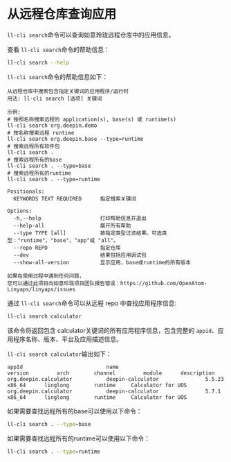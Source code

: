 <!--
SPDX-FileCopyrightText: 2023 UnionTech Software Technology Co., Ltd.

SPDX-License-Identifier: LGPL-3.0-or-later
-->

# 从远程仓库查询应用

`ll-cli search`命令可以查询如意玲珑远程仓库中的应用信息。

查看 `ll-cli search`命令的帮助信息：

```bash
ll-cli search --help
```

`ll-cli search`命令的帮助信息如下：

```text
从远程仓库中搜索包含指定关键词的应用程序/运行时
用法: ll-cli search [选项] 关键词

示例:
# 按照名称搜索远程的 application(s), base(s) 或 runtime(s)
ll-cli search org.deepin.demo
# 按名称搜索远程 runtime
ll-cli search org.deepin.base --type=runtime
# 搜索远程所有软件包
ll-cli search .
# 搜索远程所有的base
ll-cli search . --type=base
# 搜索远程所有的runtime
ll-cli search . --type=runtime

Positionals:
  KEYWORDS TEXT REQUIRED      指定搜索关键词

Options:
  -h,--help                   打印帮助信息并退出
  --help-all                  展开所有帮助
  --type TYPE [all]           按指定类型过滤结果。可选类型："runtime"、"base"、"app"或 "all"。
  --repo REPO                 指定仓库
  --dev                       结果包括应用调试包
  --show-all-version          显示应用，base或runtime的所有版本

如果在使用过程中遇到任何问题，
您可以通过此项目向如意玲珑项目团队报告错误：https://github.com/OpenAtom-Linyaps/linyaps/issues
```

通过 `ll-cli search`命令可以从远程 repo 中查找应用程序信息:

```bash
ll-cli search calculator
```

该命令将返回包含 calculator关键词的所有应用程序信息，包含完整的 `appid`、应用程序名称、版本、平台及应用描述信息。

`ll-cli search calculator`输出如下：

```text
appId                           name                            version         arch        channel         module      description
org.deepin.calculator           deepin-calculator               5.5.23          x86_64      linglong        runtime     Calculator for UOS
org.deepin.calculator           deepin-calculator               5.7.1           x86_64      linglong        runtime     Calculator for UOS

```

如果需要查找远程所有的base可以使用以下命令：

```bash
ll-cli search . --type=base
```

如果需要查找远程所有的runtime可以使用以下命令：

```bash
ll-cli search . --type=runtime
```
